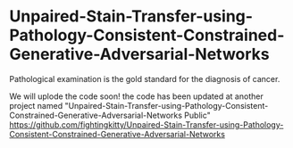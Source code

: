 # Unpaired-Stain-Transfer-using-Pathology-Consistent-Constrained-Generative-Adversarial-Networks
Pathological examination is the gold standard for the diagnosis of cancer.

We will uplode the code soon!
the code has been updated at another project named "Unpaired-Stain-Transfer-using-Pathology-Consistent-Constrained-Generative-Adversarial-Networks Public"
https://github.com/fightingkitty/Unpaired-Stain-Transfer-using-Pathology-Consistent-Constrained-Generative-Adversarial-Networks
